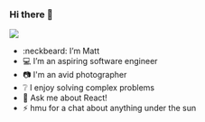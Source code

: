 ### Hi there 👋

![](https://komarev.com/ghpvc/?username=mauwjh)

- :neckbeard: I’m Matt
- :computer: I’m an aspiring software engineer
- :camera: I'm an avid photographer
- :grey_question: I enjoy solving complex problems
- 💬 Ask me about React! 
- ⚡ hmu for a chat about anything under the sun


